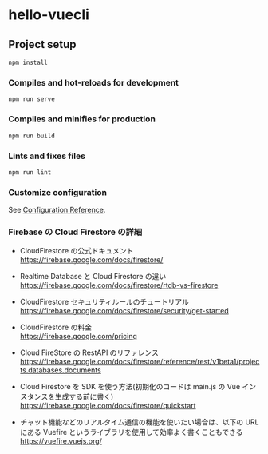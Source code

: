 # hello-vuecli

## Project setup

```
npm install
```

### Compiles and hot-reloads for development

```
npm run serve
```

### Compiles and minifies for production

```
npm run build
```

### Lints and fixes files

```
npm run lint
```

### Customize configuration

See [Configuration Reference](https://cli.vuejs.org/config/).

### Firebase の Cloud Firestore の詳細

- CloudFirestore の公式ドキュメント<br>https://firebase.google.com/docs/firestore/

- Realtime Database と Cloud Firestore の違い<br>https://firebase.google.com/docs/firestore/rtdb-vs-firestore

- CloudFirestore セキュリティルールのチュートリアル<br>https://firebase.google.com/docs/firestore/security/get-started

- CloudFirestore の料金<br>https://firebase.google.com/pricing

- Cloud FireStore の RestAPI のリファレンス<br>https://firebase.google.com/docs/firestore/reference/rest/v1beta1/projects.databases.documents

- Cloud Firestore を SDK を使う方法(初期化のコードは main.js の Vue インスタンスを生成する前に書く)<br>https://firebase.google.com/docs/firestore/quickstart

- チャット機能などのリアルタイム通信の機能を使いたい場合は、以下の URL にある Vuefire というライブラリを使用して効率よく書くこともできる<br>https://vuefire.vuejs.org/
